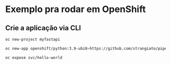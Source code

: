 # Exemplo pra rodar em OpenShift

## Crie a aplicação via CLI

```sh
oc new-project myfastapi
```

```sh
oc new-app openshift/python:3.9-ubi8~https://github.com/strangiato/pipenv-s2i-example.git --name my-fastapi
```

```sh
oc expose svc/hello-world
```
